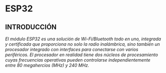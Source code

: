 # ESP32
## INTRODUCCIÓN

*El módulo ESP32 es una solución de Wi-Fi/Bluetooth todo en uno, integrada y certificada que proporciona no solo la radio inalámbrica, sino también un procesador integrado con interfaces para conectarse con varios periféricos. El procesador en realidad tiene dos núcleos de procesamiento cuyas frecuencias operativas pueden controlarse independientemente entre 80 megahercios (MHz) y 240 MHz.*



